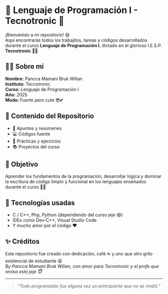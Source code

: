 # 🌟 Lenguaje de Programación I - Tecnotronic 🌟

¡Bienvenido a mi repositorio! 😄  
Aquí encontrarás todos los trabajitos, tareas y códigos desarrollados durante el curso **Lenguaje de Programación I**, dictado en el glorioso I.E.S.P. **Tecnotronic** 🏫✨

## 👨‍💻 Sobre mí

**Nombre:** Pancca Mamani Bruk Wilian  
**Instituto:** Tecnotronic  
**Curso:** Lenguaje de Programación I  
**Año:** 2025  
**Modo:** Fuerte pero cute 😎💕

## 📁 Contenido del Repositorio

- 📝 Apuntes y resúmenes
- 💻 Códigos fuente
- 🧪 Prácticas y ejercicios
- 📚 Proyectos del curso

## 🚀 Objetivo

Aprender los fundamentos de la programación, desarrollar lógica y dominar la escritura de código limpio y funcional en los lenguajes enseñados durante el curso 💪💡

## 🧠 Tecnologías usadas

- C / C++, Php, Python (dependiendo del curso jeje 😅)
- IDEs como Dev-C++, Visual Studio Code
- Y mucho amor por el código ❤️

## ✨ Créditos

Este repositorio fue creado con dedicación, café ☕ y uno que otro grito existencial de estudiante 😩  
*By Pancca Mamani Bruk Wilian, con amor para Tecnotronic y el profe que revisa esto jeje 😇*

---

> *“Todo programador fue alguna vez un principiante que no se rindió.”*

